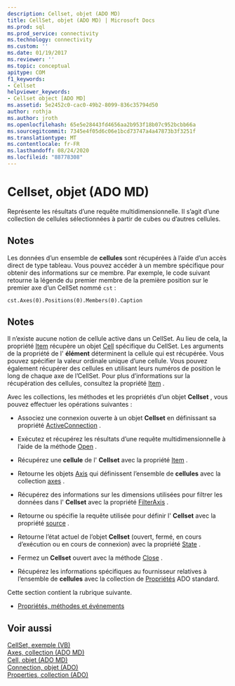 ```yaml
---
description: Cellset, objet (ADO MD)
title: CellSet, objet (ADO MD) | Microsoft Docs
ms.prod: sql
ms.prod_service: connectivity
ms.technology: connectivity
ms.custom: ''
ms.date: 01/19/2017
ms.reviewer: ''
ms.topic: conceptual
apitype: COM
f1_keywords:
- Cellset
helpviewer_keywords:
- Cellset object [ADO MD]
ms.assetid: 5e2452c0-cac0-49b2-8099-836c35794d50
author: rothja
ms.author: jroth
ms.openlocfilehash: 65e5e28443fd4656aa2b953f18b07c952bcbb66a
ms.sourcegitcommit: 7345e4f05d6c06e1bcd73747a4a47873b3f3251f
ms.translationtype: MT
ms.contentlocale: fr-FR
ms.lasthandoff: 08/24/2020
ms.locfileid: "88778308"
---
```

# <a name="cellset-object-ado-md"></a>Cellset, objet (ADO MD)
Représente les résultats d’une requête multidimensionnelle. Il s’agit d’une collection de cellules sélectionnées à partir de cubes ou d’autres cellules.  
  
## <a name="remarks"></a>Notes  
 Les données d’un ensemble de **cellules** sont récupérées à l’aide d’un accès direct de type tableau. Vous pouvez accéder à un membre spécifique pour obtenir des informations sur ce membre. Par exemple, le code suivant retourne la légende du premier membre de la première position sur le premier axe d’un CellSet nommé `cst` :  
  
```  
cst.Axes(0).Positions(0).Members(0).Caption  
```  
  
## <a name="remarks"></a>Notes  
 Il n’existe aucune notion de cellule active dans un CellSet. Au lieu de cela, la propriété [Item](./item-property-ado-md-cellset.md) récupère un objet [Cell](./cell-object-ado-md.md) spécifique du CellSet. Les arguments de la propriété de l' **élément** déterminent la cellule qui est récupérée. Vous pouvez spécifier la valeur ordinale unique d’une cellule. Vous pouvez également récupérer des cellules en utilisant leurs numéros de position le long de chaque axe de l’CellSet. Pour plus d’informations sur la récupération des cellules, consultez la propriété [Item](./item-property-ado-md-cellset.md) .  
  
 Avec les collections, les méthodes et les propriétés d’un objet **Cellset** , vous pouvez effectuer les opérations suivantes :  
  
-   Associez une connexion ouverte à un objet **Cellset** en définissant sa propriété [ActiveConnection](./activeconnection-property-ado-md.md) .  
  
-   Exécutez et récupérez les résultats d’une requête multidimensionnelle à l’aide de la méthode [Open](./open-method-ado-md.md) .  
  
-   Récupérez une **cellule** de l' **Cellset** avec la propriété [Item](./item-property-ado-md-cellset.md) .  
  
-   Retourne les objets [Axis](./axis-object-ado-md.md) qui définissent l’ensemble de **cellules** avec la collection [axes](./axes-collection-ado-md.md) .  
  
-   Récupérez des informations sur les dimensions utilisées pour filtrer les données dans l' **Cellset** avec la propriété [FilterAxis](./filteraxis-property-ado-md.md) .  
  
-   Retourne ou spécifie la requête utilisée pour définir l' **Cellset** avec la propriété [source](./source-property-ado-md.md) .  
  
-   Retourne l’état actuel de l’objet **Cellset** (ouvert, fermé, en cours d’exécution ou en cours de connexion) avec la propriété [State](./state-property-ado-md.md) .  
  
-   Fermez un **Cellset** ouvert avec la méthode [Close](./close-method-ado-md.md) .  
  
-   Récupérez les informations spécifiques au fournisseur relatives à l’ensemble de **cellules** avec la collection de [Propriétés](../ado-api/properties-collection-ado.md) ADO standard.  
  
 Cette section contient la rubrique suivante.  
  
-   [Propriétés, méthodes et événements](./cellset-object-properties-methods-and-events.md)  
  
## <a name="see-also"></a>Voir aussi  
 [CellSet, exemple (VB)](./cellset-example-vb.md)   
 [Axes, collection (ADO MD)](./axes-collection-ado-md.md)   
 [Cell, objet (ADO MD)](./cell-object-ado-md.md)   
 [Connection, objet (ADO)](../ado-api/connection-object-ado.md)   
 [Properties, collection (ADO)](../ado-api/properties-collection-ado.md)